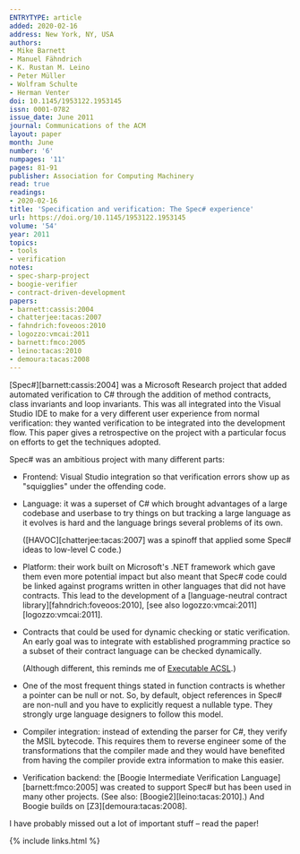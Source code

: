 ```yaml
---
ENTRYTYPE: article
added: 2020-02-16
address: New York, NY, USA
authors:
- Mike Barnett
- Manuel Fähndrich
- K. Rustan M. Leino
- Peter Müller
- Wolfram Schulte
- Herman Venter
doi: 10.1145/1953122.1953145
issn: 0001-0782
issue_date: June 2011
journal: Communications of the ACM
layout: paper
month: June
number: '6'
numpages: '11'
pages: 81-91
publisher: Association for Computing Machinery
read: true
readings:
- 2020-02-16
title: 'Specification and verification: The Spec# experience'
url: https://doi.org/10.1145/1953122.1953145
volume: '54'
year: 2011
topics:
- tools
- verification
notes:
- spec-sharp-project
- boogie-verifier
- contract-driven-development
papers:
- barnett:cassis:2004
- chatterjee:tacas:2007
- fahndrich:foveoos:2010
- logozzo:vmcai:2011
- barnett:fmco:2005
- leino:tacas:2010
- demoura:tacas:2008
---
```


[Spec#][barnett:cassis:2004]
was a Microsoft Research project that added automated verification
to C# through the addition of method contracts, class invariants and
loop invariants.
This was all integrated into the Visual Studio IDE to make for a very
different user experience from normal verification: they wanted verification
to be integrated into the development flow.
This paper gives a retrospective on the project with a particular focus
on efforts to get the techniques adopted.

Spec# was an ambitious project with many different parts:

- Frontend: Visual Studio integration so that verification errors
  show up as "squigglies" under the offending code.

- Language: it was a superset of C# which brought advantages of a large
  codebase and userbase to try things on but tracking a large language
  as it evolves is hard and the language brings several problems of its
  own.

  ([HAVOC][chatterjee:tacas:2007]
  was a spinoff that applied some Spec# ideas to low-level C code.)

- Platform: their work built on Microsoft's .NET framework which gave
  them even more potential impact but also meant that Spec# code could
  be linked against programs written in other languages that did not
  have contracts.
  This lead to the development of a
  [language-neutral contract library][fahndrich:foveoos:2010],
  [see also logozzo:vmcai:2011][logozzo:vmcai:2011].

- Contracts that could be used for dynamic checking or static verification.
  An early goal was to integrate with established programming practice
  so a subset of their contract language can be checked dynamically.

  (Although different, this reminds me of [Executable
  ACSL](http://www.open-do.org/wp-content/uploads/2011/05/e-acsl.pdf).)

- One of the most frequent things stated in function contracts is whether
  a pointer can be null or not.
  So, by default, object references in Spec# are non-null and you have
  to explicitly request a nullable type.
  They strongly urge language designers to follow this model.

- Compiler integration: instead of extending the parser for C#, they
  verify the MSIL bytecode.  This requires them to reverse engineer
  some of the transformations that the compiler made and they would
  have benefited from having the compiler provide extra information
  to make this easier.

- Verification backend: the
  [Boogie Intermediate Verification Language][barnett:fmco:2005]
  was created to support Spec# but has been used in many other projects.
  (See also: [Boogie2][leino:tacas:2010].)
  And Boogie builds on [Z3][demoura:tacas:2008].

I have probably missed out a lot of important stuff – read the paper!

{% include links.html %}
